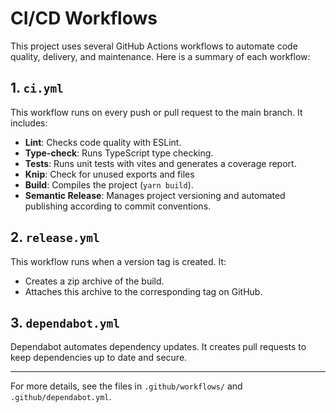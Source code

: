 # CI/CD Workflows

This project uses several GitHub Actions workflows to automate code quality, delivery, and maintenance. Here is a summary of each workflow:

## 1. `ci.yml`

This workflow runs on every push or pull request to the main branch. It includes:

- **Lint**: Checks code quality with ESLint.
- **Type-check**: Runs TypeScript type checking.
- **Tests**: Runs unit tests with vites and generates a coverage report.
- **Knip**: Check for unused exports and files
- **Build**: Compiles the project (`yarn build`).
- **Semantic Release**: Manages project versioning and automated publishing according to commit conventions.

## 2. `release.yml`

This workflow runs when a version tag is created. It:

- Creates a zip archive of the build.
- Attaches this archive to the corresponding tag on GitHub.

## 3. `dependabot.yml`

Dependabot automates dependency updates. It creates pull requests to keep dependencies up to date and secure.

---

For more details, see the files in `.github/workflows/` and `.github/dependabot.yml`.

